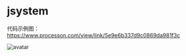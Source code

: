 # jsystem

代码示例图：https://www.processon.com/view/link/5e9e6b337d9c0869da981f3c

![avatar](https://www.processon.com/view/link/5e9e6b337d9c0869da981f3c)
